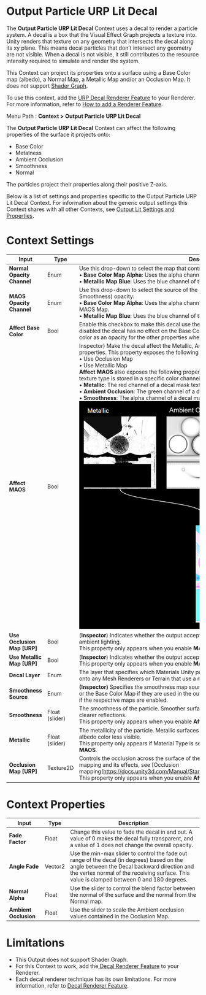 # Output Particle URP Lit Decal

The **Output Particle URP Lit Decal** Context uses a decal to render a particle system. A decal is a box that the Visual Effect Graph projects a texture into. Unity renders that texture on any geometry that intersects the decal along its xy plane. This means decal particles that don’t intersect any geometry are not visible. When a decal is not visible, it still contributes to the resource intensity required to simulate and render the system.

This Context can project its properties onto a surface using a Base Color map (albedo), a Normal Map, a Metallic Map and/or an Occlusion Map. It does not support [Shader Graph](https://docs.unity3d.com/Packages/com.unity.shadergraph@latest). 

To use this context, add the [URP Decal Renderer Feature](https://docs.unity3d.com/Packages/com.unity.render-pipelines.universal@latest?subfolder=/manual/renderer-feature-decal.html) to your Renderer. For more information, refer to [How to add a Renderer Feature](https://docs.unity3d.com/Packages/com.unity.render-pipelines.universal@latest?subfolder=/manual/urp-renderer-feature-how-to-add.html). 


Menu Path : **Context > Output Particle URP Lit Decal**

The **Output Particle URP Lit Decal** Context can affect the following properties of the surface it projects onto:

- Base Color
- Metalness
- Ambient Occlusion
- Smoothness
- Normal

The particles project their properties along their positive Z-axis.

Below is a list of settings and properties specific to the Output Particle URP Lit Decal Context. For information about the generic output settings this Context shares with all other Contexts, see [Output Lit Settings and Properties](Context-OutputLitSettings.md).

# Context Settings

| **Input**                  | **Type** | **Description**                                              |
| -------------------------- | -------- | ------------------------------------------------------------ |
| **Normal Opacity Channel** | Enum     | Use this drop-down to select the map that controls the opacity of the normal map :<br/>• **Base Color Map Alpha**: Uses the alpha channel of the **Base Map** to control the opacity.<br/>• **Metallic Map Blue**: Uses the blue channel of the **Metallic Map** to control opacity. |
| **MAOS Opacity Channel**   | Enum     | Use this drop-down to select the source of the **MAOS Maps **(Metallic, Ambient Occlusion, Smoothness) opacity:<br/>• **Base Color Map Alpha**: Uses the alpha channel of the **Base Map** to control the opacity of the MAOS Map.<br/>• **Metallic Map Blue**: Uses the blue channel of the **Metallic Map**  to control its opacity. |
| **Affect Base Color**      | Bool     | Enable this checkbox to make this decal use the **Base Color** properties.  When this property is disabled the decal has no effect on the  Base Color.  HDRP still uses the alpha channel of the base color as an opacity for the other properties when this property is enabled or disabled. |
| **Affect MAOS**            | Bool     | Inspector) Make the decal affect the Metallic, Ambient Occlusion and Smoothness surface properties. This property exposes the following properties in the Inspector window:<br>• Use Occlusion Map<br>• Use Metallic Map<br>**Affect MAOS** also exposes the following properties in the output context. In VFX Graph each texture type is stored in a specific color channel:<br<br>• **Metallic**: The red channel of a decal mask texture.<br>• **Ambient Occlusion**: The green channel of a decal mask  texture.<br>• **Smoothness**: The alpha channel of a decal mask  texture.<br/>![A metallic, ambient occlusion, and smoothness map in the red, green and alpha channels of a decal texture.](Images/MaskMapAndDetailMap2.png)<br/> |
| **Use Occlusion Map** **[URP]** | Bool | (**Inspector**) Indicates whether the output accepts an Occlusion Map to simulate shadowing from ambient lighting.<br/>This property only appears when you enable **MAOS Opacity Channel.** |
| **Use Metallic Map** **[URP]** | Bool | (**Inspector**) Indicates whether the output accepts a metallic map to multiply the metallic value with.<br>This property only appears when you enable **MAOS Opacity Channel.** |
| **Decal Layer**            | Enum     | The layer that specifies which Materials Unity projects the decal onto.  Unity displays the decal onto any Mesh Renderers or Terrain that use a matching Decal Layer. |
|**Smoothness Source**|Enum|**(Inspector)** Specifies the smoothness map source. It can be the alpha channel of the Metallic Map or the Base Color Map if they are used in the output. The individual enum options are only available if the respective maps are enabled.|
|**Smoothness**|Float (slider)|The smoothness of the particle. Smoother surfaces bounce light off more uniformly, creating clearer reflections.<br/>This property only appears when you enable **Affect MAOS**|
|**Metallic**|Float (slider)|The metallicity of the particle. Metallic surfaces reflect their environment more, making their albedo color less visible.<br/>This property only appears if Material Type is set to Standard or Simple Lit and enable **Affect MAOS**.|
|**Occlusion Map** **[URP]**|Texture2D|Controls the occlusion across the surface of the material. For more information about occlusion mapping and its effects, see [Occlusion mapping(https://docs.unity3d.com/Manual/StandardShaderMaterialParameterOcclusionMap.html).<br>This property only appears when you enable **Affect MAOS****.**|



# Context Properties

| **Input**             | **Type** | **Description**                                              |
| --------------------- | -------- | ------------------------------------------------------------ |
| **Fade Factor**       | Float    | Change this value to fade the decal in and out. A value of 0 makes the decal fully transparent, and a value of 1 does not change the overall opacity. |
| **Angle Fade**        | Vector2  | Use the min-max slider to control the fade out range of the decal (in degrees) based on the angle between the Decal backward direction and the vertex normal of the receiving surface. This value is clamped between 0 and 180 degrees. |
| **Normal Alpha**      | Float    | Use the slider to control the blend factor between the normal of the surface and the normal from the Normal map. |
| **Ambient Occlusion** | Float    | Use the slider to scale the Ambient occlusion values contained in the Occlusion Map. |



# Limitations

- This Output does not support Shader Graph.
- For this Context to work, add the[ Decal Renderer Feature](https://docs.unity3d.com/Packages/com.unity.render-pipelines.universal@latest?subfolder=/manual/renderer-feature-decal.html) to your Renderer.
- Each decal renderer technique has its own limitations. For more information, refer to [Decal Renderer Feature](https://docs.unity3d.com/Packages/com.unity.render-pipelines.universal@latest?subfolder=/manual/renderer-feature-decal.html).
